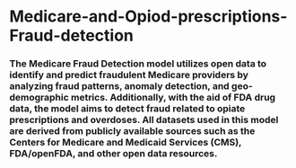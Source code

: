 # Medicare-and-Opiod-prescriptions-Fraud-detection

### The Medicare Fraud Detection model utilizes open data to identify and predict fraudulent Medicare providers by analyzing fraud patterns, anomaly detection, and geo-demographic metrics. Additionally, with the aid of FDA drug data, the model aims to detect fraud related to opiate prescriptions and overdoses. All datasets used in this model are derived from publicly available sources such as the Centers for Medicare and Medicaid Services (CMS), FDA/openFDA, and other open data resources.
